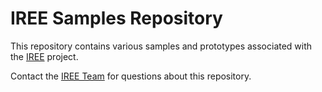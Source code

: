 # IREE Samples Repository

This repository contains various samples and prototypes associated with the [IREE](https://github.com/google/iree) project.

Contact the [IREE Team](iree-discuss@googlegroups.com) for questions about this repository.
